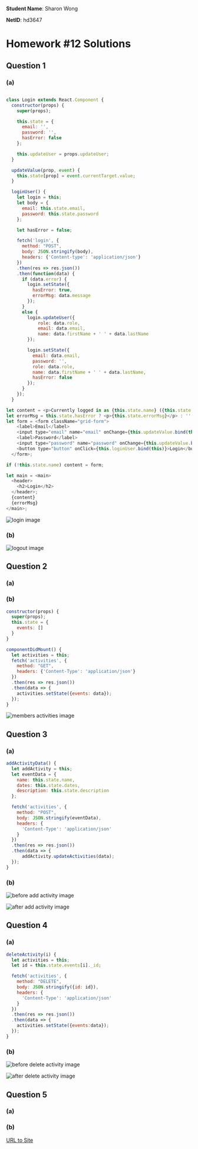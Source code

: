 **Student Name**:  Sharon Wong

**NetID**: hd3647

# Homework #12 Solutions

## Question 1

### (a)

```javascript

class Login extends React.Component {
  constructor(props) {
    super(props);

    this.state = {
      email: '',
      password: '',
      hasError: false
    };

    this.updateUser = props.updateUser;
  }

  updateValue(prop, event) {
    this.state[prop] = event.currentTarget.value;
  }

  loginUser() {
    let login = this;
    let body = {
      email: this.state.email,
      password: this.state.password
    };

    let hasError = false;

    fetch('login', {
      method: "POST",
      body: JSON.stringify(body),
      headers: {'Content-type': 'application/json'}
    })
    .then(res => res.json())
    .then(function(data) {
      if (data.error) {
        login.setState({
          hasError: true,
          errorMsg: data.message
        });
      }
      else {
        login.updateUser({
            role: data.role,
            email: data.email,
            name: data.firstName + ' ' + data.lastName
        });

        login.setState({
          email: data.email,
          password: '',
          role: data.role,
          name: data.firstName + ' ' + data.lastName,
          hasError: false
        });
      }
    });
  }
```

```javascript
let content = <p>Currently logged in as {this.state.name} ({this.state.email}) as {this.state.role}.</p>;
let errorMsg = this.state.hasError ? <p>{this.state.errorMsg}</p> : '';
let form = <form className="grid-form">
    <label>Email</label>
    <input type="email" name="email" onChange={this.updateValue.bind(this, 'email')} />
    <label>Password</label>
    <input type="password" name="password" onChange={this.updateValue.bind(this, 'password')} />
    <button type="button" onClick={this.loginUser.bind(this)}>Login</button>
  </form>;

if (!this.state.name) content = form;

let main = <main>
  <header>
    <h2>Login</h2>
  </header>;
  {content}
  {errorMsg}
</main>;

```

![login image](images/1a.png)

### (b)

![logout image](images/1b.png)

## Question 2

### (a)

### (b)

```javascript
constructor(props) {
  super(props);
  this.state = {
    events: []
  }
}

componentDidMount() {
  let activities = this;
  fetch('activities', {
    method: "GET",
    headers: {'Content-Type': 'application/json'}
  })
  .then(res => res.json())
  .then(data => {
    activities.setState({events: data});
  });
}

```

![members activities image](images/2b.png)

## Question 3

### (a)
```javascript
addActivityData() {
  let addActivity = this;
  let eventData = {
    name: this.state.name,
    dates: this.state.dates,
    description: this.state.description
  };

  fetch('activities', {
    method: "POST",
    body: JSON.stringify(eventData),
    headers: {
      'Content-Type': 'application/json'
    }
  })
  .then(res => res.json())
  .then(data => {
      addActivity.updateActivities(data);
  });
}
```

### (b)

![before add activity image](images/3b1.png)

![after add activity image](images/3b2.png)

## Question 4

### (a)

```javascript
deleteActivity(i) {
  let activities = this;
  let id = this.state.events[i]._id;

  fetch('activities', {
    method: "DELETE",
    body: JSON.stringify({id: id}),
    headers: {
      'Content-Type': 'application/json'
    }
  })
  .then(res => res.json())
  .then(data => {
    activities.setState({events:data});
  });
}
```

### (b)

![before delete activity image](images/4b1.png)

![after delete activity image](images/4b2.png)

## Question 5

### (a)

### (b)

[URL to Site](https://www.drbsclasses.org/student40/node/)

